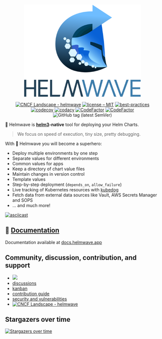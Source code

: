 <p align="center">
  <a href="https://docs.helmwave.app?utm_source=github&utm_medium=project"><img alt="helmwave logo" src="https://raw.githubusercontent.com/helmwave/logo/main/signed_logo_top.svg" style="max-height:100%;" height="300px" /></a>
</p>

<p align="center">
  <a href="https://landscape.cncf.io/?selected=helmwave"><img src="https://img.shields.io/badge/CNCF_Landscape-helmwave-blue" alt="CNCF Landscape - helmwave"></a>
  <a href="https://github.com/helmwave/helmwave/blob/main/LICENSE"><img alt="license – MIT" src="https://img.shields.io/github/license/zhilyaev/helmwave"></a>
  <a href="https://bestpractices.coreinfrastructure.org/projects/5426"><img alt="best-practices" src="https://bestpractices.coreinfrastructure.org/projects/5426/badge"></a>
  <a href="https://codecov.io/gh/helmwave/helmwave"><img alt="codecov" src="https://codecov.io/gh/helmwave/helmwave/branch/main/graph/badge.svg?token=0WXxYhIG4S" /></a>
  <a href="https://www.codacy.com/gh/helmwave/helmwave/dashboard?utm_source=github.com&amp;utm_medium=referral&amp;utm_content=helmwave/helmwave&amp;utm_campaign=Badge_Grade"><img alt="codacy" src="https://app.codacy.com/project/badge/Grade/200ca37690b7463b976f1ece36b53a4e"/></a>
  <a href="https://www.codefactor.io/repository/github/helmwave/helmwave"><img src="https://www.codefactor.io/repository/github/helmwave/helmwave/badge" alt="CodeFactor" /></a>
  <a href="https://goreportcard.com/report/github.com/helmwave/helmwave"><img src="https://goreportcard.com/badge/github.com/helmwave/helmwave" alt="CodeFactor" /></a>
  <img alt="GitHub tag (latest SemVer)" src="https://img.shields.io/github/v/tag/zhilyaev/helmwave?label=latest">
</p>


🌊 Helmwave is **[helm3](https://github.com/helm/helm/)-native** tool for deploying your Helm Charts.

> We focus on speed of execution, tiny size, pretty debugging.

With 🌊 Helmwave you will become a superhero:

- Deploy multiple environments by one step
- Separate values for different environments
- Common values for apps
- Keep a directory of chart value files
- Maintain changes in version control
- Template values
- Step-by-step deployment (`depends_on`, `allow_failure`)
- Live tracking of Kubernetes resources with [kubedog](https://github.com/werf/kubedog)
- Fetch data from external data sources like Vault, AWS Secrets Manager and SOPS
- ... and much more!

[![asciicast](https://asciinema.org/a/591181.svg)](https://asciinema.org/a/591181)

## 📖 [Documentation](https://docs.helmwave.app?utm_source=github&utm_medium=project)

Documentation available at [docs.helmwave.app](https://docs.helmwave.app?utm_source=github&utm_medium=project)


## Community, discussion, contribution, and support

- <a href="https://t.me/helmwave" ><img src="https://img.shields.io/badge/telegram-chat-179cde.svg?logo=telegram" /></a>
- [discussions](https://github.com/orgs/helmwave/discussions)
- [kanban](https://github.com/orgs/helmwave/projects/3)
- [contribution guide](https://github.com/helmwave/helmwave/blob/main/CONTRIBUTING.md)
- [security and vulnerabilities](https://github.com/helmwave/helmwave/blob/main/SECURITY.md)
- <a href="https://landscape.cncf.io/?selected=helmwave"><img src="https://img.shields.io/badge/CNCF_Landscape-helmwave-blue" alt="CNCF Landscape - helmwave"></a>


## Stargazers over time

[![Stargazers over time](https://starchart.cc/helmwave/helmwave.svg?variant=adaptive)](https://starchart.cc/helmwave/helmwave)
